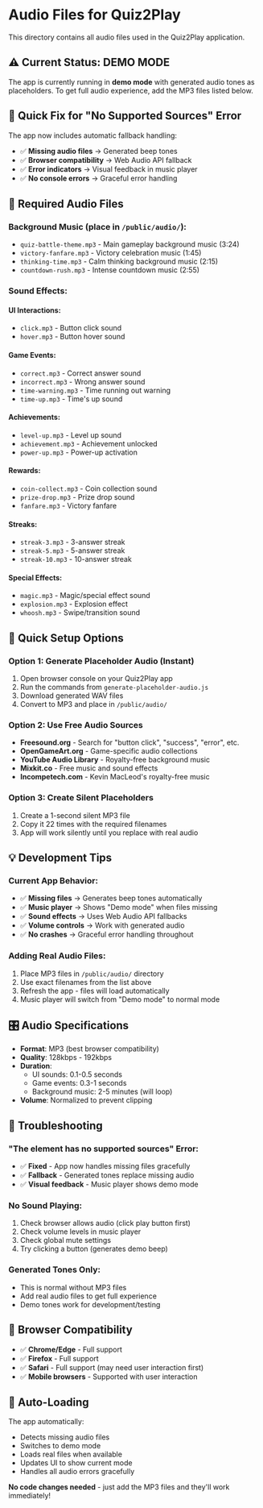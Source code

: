 # Audio Files for Quiz2Play

This directory contains all audio files used in the Quiz2Play application.

## ⚠️ Current Status: DEMO MODE

The app is currently running in **demo mode** with generated audio tones as placeholders. To get full audio experience, add the MP3 files listed below.

## 🔧 Quick Fix for "No Supported Sources" Error

The app now includes automatic fallback handling:

- ✅ **Missing audio files** → Generated beep tones
- ✅ **Browser compatibility** → Web Audio API fallback
- ✅ **Error indicators** → Visual feedback in music player
- ✅ **No console errors** → Graceful error handling

## 🎵 Required Audio Files

### Background Music (place in `/public/audio/`):

- `quiz-battle-theme.mp3` - Main gameplay background music (3:24)
- `victory-fanfare.mp3` - Victory celebration music (1:45)
- `thinking-time.mp3` - Calm thinking background music (2:15)
- `countdown-rush.mp3` - Intense countdown music (2:55)

### Sound Effects:

#### UI Interactions:

- `click.mp3` - Button click sound
- `hover.mp3` - Button hover sound

#### Game Events:

- `correct.mp3` - Correct answer sound
- `incorrect.mp3` - Wrong answer sound
- `time-warning.mp3` - Time running out warning
- `time-up.mp3` - Time's up sound

#### Achievements:

- `level-up.mp3` - Level up sound
- `achievement.mp3` - Achievement unlocked
- `power-up.mp3` - Power-up activation

#### Rewards:

- `coin-collect.mp3` - Coin collection sound
- `prize-drop.mp3` - Prize drop sound
- `fanfare.mp3` - Victory fanfare

#### Streaks:

- `streak-3.mp3` - 3-answer streak
- `streak-5.mp3` - 5-answer streak
- `streak-10.mp3` - 10-answer streak

#### Special Effects:

- `magic.mp3` - Magic/special effect sound
- `explosion.mp3` - Explosion effect
- `whoosh.mp3` - Swipe/transition sound

## 🚀 Quick Setup Options

### Option 1: Generate Placeholder Audio (Instant)

1. Open browser console on your Quiz2Play app
2. Run the commands from `generate-placeholder-audio.js`
3. Download generated WAV files
4. Convert to MP3 and place in `/public/audio/`

### Option 2: Use Free Audio Sources

- **Freesound.org** - Search for "button click", "success", "error", etc.
- **OpenGameArt.org** - Game-specific audio collections
- **YouTube Audio Library** - Royalty-free background music
- **Mixkit.co** - Free music and sound effects
- **Incompetech.com** - Kevin MacLeod's royalty-free music

### Option 3: Create Silent Placeholders

1. Create a 1-second silent MP3 file
2. Copy it 22 times with the required filenames
3. App will work silently until you replace with real audio

## 💡 Development Tips

### Current App Behavior:

- ✅ **Missing files** → Generates beep tones automatically
- ✅ **Music player** → Shows "Demo mode" when files missing
- ✅ **Sound effects** → Uses Web Audio API fallbacks
- ✅ **Volume controls** → Work with generated audio
- ✅ **No crashes** → Graceful error handling throughout

### Adding Real Audio Files:

1. Place MP3 files in `/public/audio/` directory
2. Use exact filenames from the list above
3. Refresh the app - files will load automatically
4. Music player will switch from "Demo mode" to normal mode

## 🎛️ Audio Specifications

- **Format**: MP3 (best browser compatibility)
- **Quality**: 128kbps - 192kbps
- **Duration**:
  - UI sounds: 0.1-0.5 seconds
  - Game events: 0.3-1 seconds
  - Background music: 2-5 minutes (will loop)
- **Volume**: Normalized to prevent clipping

## 🐛 Troubleshooting

### "The element has no supported sources" Error:

- ✅ **Fixed** - App now handles missing files gracefully
- ✅ **Fallback** - Generated tones replace missing audio
- ✅ **Visual feedback** - Music player shows demo mode

### No Sound Playing:

1. Check browser allows audio (click play button first)
2. Check volume levels in music player
3. Check global mute settings
4. Try clicking a button (generates demo beep)

### Generated Tones Only:

- This is normal without MP3 files
- Add real audio files to get full experience
- Demo tones work for development/testing

## 📱 Browser Compatibility

- ✅ **Chrome/Edge** - Full support
- ✅ **Firefox** - Full support
- ✅ **Safari** - Full support (may need user interaction first)
- ✅ **Mobile browsers** - Supported with user interaction

## 🔄 Auto-Loading

The app automatically:

- Detects missing audio files
- Switches to demo mode
- Loads real files when available
- Updates UI to show current mode
- Handles all audio errors gracefully

**No code changes needed** - just add the MP3 files and they'll work immediately!
